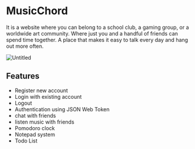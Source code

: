 # MusicChord

It is a website where you can belong to a school club, a gaming group, or a worldwide art
community. Where just you and a handful of friends can spend time together. A place that makes it easy to talk every day and hang out more often.

![Untitled](MusicChord%2042621488f0c5469f8ec4e8702144f77f/Untitled.png)

## Features

-   Register new account
-   Login with existing account
-   Logout
-   Authentication using JSON Web Token
-   chat with friends
-   listen music with friends
-   Pomodoro clock
-   Notepad system
-   Todo List

